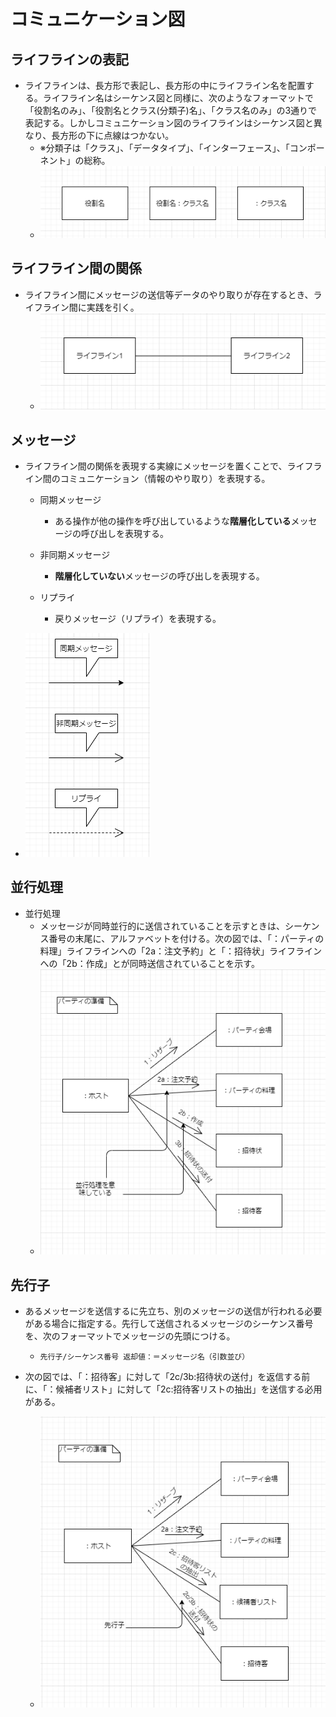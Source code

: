# コミュニケーション図

## ライフラインの表記
  * ライフラインは、長方形で表記し、長方形の中にライフライン名を配置する。ライフライン名はシーケンス図と同様に、次のようなフォーマットで「役割名のみ」、「役割名とクラス(分類子)名」、「クラス名のみ」の3通りで表記する。しかしコミュニケーション図のライフラインはシーケンス図と異なり、長方形の下に点線はつかない。
    * ※分類子は「クラス」、「データタイプ」、「インターフェース」、「コンポーネント」の総称。
    * ![communication_1](src/communication_1.png)

## ライフライン間の関係
  * ライフライン間にメッセージの送信等データのやり取りが存在するとき、ライフライン間に実践を引く。
    * ![communication_2](src/communication_2.png)
  
## メッセージ
  * ライフライン間の関係を表現する実線にメッセージを置くことで、ライフライン間のコミュニケーション（情報のやり取り）を表現する。

    * 同期メッセージ
      * ある操作が他の操作を呼び出しているような**階層化している**メッセージの呼び出しを表現する。
      
    * 非同期メッセージ
      * **階層化していない**メッセージの呼び出しを表現する。
      
    * リプライ
      * 戻りメッセージ（リプライ）を表現する。
      
  * ![communication_3](src/communication_3.png)

## 並行処理

  * 並行処理
    * メッセージが同時並行的に送信されていることを示すときは、シーケンス番号の末尾に、アルファベットを付ける。次の図では、「：パーティの料理」ライフラインへの「2a：注文予約」と「：招待状」ライフラインへの「2b：作成」とが同時送信されていることを示す。
     * ![communication_4](src/communication_4.png)

## 先行子

  * あるメッセージを送信するに先立ち、別のメッセージの送信が行われる必要がある場合に指定する。先行して送信されるメッセージのシーケンス番号を、次のフォーマットでメッセージの先頭につける。
    * `先行子/シーケンス番号 返却値：＝メッセージ名（引数並び）`
  
  * 次の図では、「：招待客」に対して「2c/3b:招待状の送付」を返信する前に、「：候補者リスト」に対して「2c:招待客リストの抽出」を送信する必用がある。

    * ![communication_5](src/communication_5.png)

